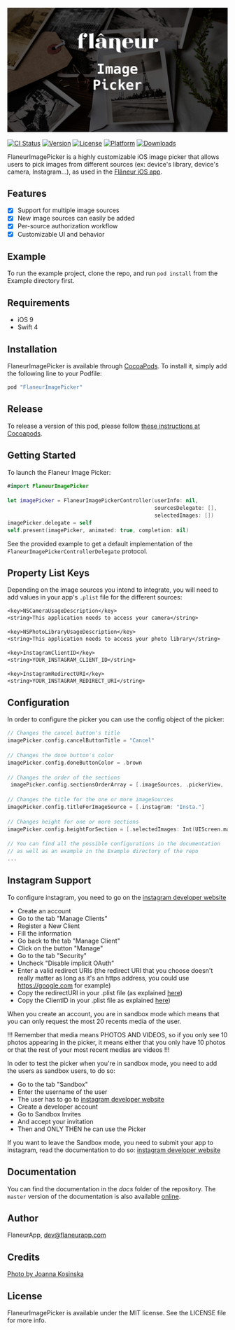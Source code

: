 ![FlaneurImagePicker logo](https://raw.githubusercontent.com/FlaneurApp/FlaneurImagePicker/master/Image.png)

[![CI Status](http://img.shields.io/travis/FlaneurApp/FlaneurImagePicker.svg?style=flat)](https://travis-ci.org/FlaneurApp/FlaneurImagePicker)
[![Version](https://img.shields.io/cocoapods/v/FlaneurImagePicker.svg?style=flat)](http://cocoapods.org/pods/FlaneurImagePicker)
[![License](https://img.shields.io/cocoapods/l/FlaneurImagePicker.svg?style=flat)](http://cocoapods.org/pods/FlaneurImagePicker)
[![Platform](https://img.shields.io/cocoapods/p/FlaneurImagePicker.svg?style=flat)](http://cocoapods.org/pods/FlaneurImagePicker)
[![Downloads](https://img.shields.io/cocoapods/at/FlaneurImagePicker.svg?style=flat)](http://cocoapods.org/pods/FlaneurImagePicker)

FlaneurImagePicker is a highly customizable iOS image picker that allows users to pick images from different sources (ex: device's library, device's camera, Instagram...), as used in the [Flâneur iOS app][flaneur-app-store].

## Features

* [x] Support for multiple image sources
* [x] New image sources can easily be added
* [x] Per-source authorization workflow
* [x] Customizable UI and behavior

## Example

To run the example project, clone the repo, and run `pod install` from the Example directory first.

## Requirements

* iOS 9
* Swift 4

## Installation

FlaneurImagePicker is available through [CocoaPods](http://cocoapods.org). To install
it, simply add the following line to your Podfile:

```ruby
pod "FlaneurImagePicker"
```

## Release

To release a version of this pod, please follow [these instructions at Cocoapods](https://guides.cocoapods.org/making/making-a-cocoapod.html#release).

## Getting Started

To launch the Flaneur Image Picker:

```swift
#import FlaneurImagePicker

let imagePicker = FlaneurImagePickerController(userInfo: nil,
                                               sourcesDelegate: [],
                                               selectedImages: [])
imagePicker.delegate = self
self.present(imagePicker, animated: true, completion: nil)
```

See the provided example to get a default implementation of the
`FlaneurImagePickerControllerDelegate` protocol.

## Property List Keys

Depending on the image sources you intend to integrate, you will need to add
values in your app's `.plist` file for the different sources:

```
<key>NSCameraUsageDescription</key>
<string>This application needs to access your camera</string>

<key>NSPhotoLibraryUsageDescription</key>
<string>This application needs to access your photo library</string>

<key>InstagramClientID</key>
<string>YOUR_INSTAGRAM_CLIENT_ID</string>

<key>InstagramRedirectURI</key>
<string>YOUR_INSTAGRAM_REDIRECT_URI</string>
```

## Configuration

In order to configure the picker you can use the config object of the picker:

```swift
// Changes the cancel button's title
imagePicker.config.cancelButtonTitle = "Cancel"

// Changes the done button's color
imagePicker.config.doneButtonColor = .brown

// Changes the order of the sections
 imagePicker.config.sectionsOrderArray = [.imageSources, .pickerView, .selectedImages]

// Changes the title for the one or more imageSources
imagePicker.config.titleForImageSource = [.instagram: "Insta."]

// Changes height for one or more sections
imagePicker.config.heightForSection = [.selectedImages: Int(UIScreen.main.bounds.height / CGFloat(3)), .imageSources: 50]

// You can find all the possible configurations in the documentation
// as well as an example in the Example directory of the repo
...
```

## Instagram Support

To configure instagram, you need to go on the [instagram developer website](https://www.instagram.com/developer/)

- Create an account
- Go to the tab "Manage Clients"
- Register a New Client
- Fill the information
- Go back to the tab "Manage Client"
- Click on the button "Manage"
- Go to the tab "Security"
- Uncheck "Disable implicit OAuth"
- Enter a valid redirect URIs (the redirect URI that you choose doesn't really matter as long as it's an https address, you could use https://google.com for example)
- Copy the redirectURI in your .plist file (as explained [here](#plist_section))
- Copy the ClientID in your .plist file as explained [here](#plist_section))

When you create an account, you are in sandbox mode which means that you can only request the most 20 recents media of the user.

!!! Remember that media means PHOTOS AND VIDEOS, so if you only see 10 photos appearing in the picker, it means either that you only have 10 photos or that the rest of your most recent medias are videos !!!

In oder to test the picker when you're in sandbox mode, you need to add the users as sandbox users, to do so:

- Go to the tab "Sandbox"
- Enter the username of the user
- The user has to go to [instagram developer website](https://www.instagram.com/developer/)
- Create a developer account
- Go to Sandbox Invites
- And accept your invitation
- Then and ONLY THEN he can use the Picker

If you want to leave the Sandbox mode, you need to submit your app to instagram, read the documentation to do so: [instagram developer website](https://www.instagram.com/developer/)

## Documentation

You can find the documentation in the *docs* folder of the repository.
The `master` version of the documentation is also available [online](https://flaneurapp.github.io/FlaneurImagePicker/).

## Author

FlaneurApp, dev@flaneurapp.com

## Credits

[Photo by Joanna Kosinska](https://unsplash.com/photos/spAkZnUleVw)

## License

FlaneurImagePicker is available under the MIT license. See the LICENSE file for more info.

[flaneur-app-store]: https://itunes.apple.com/app/apple-store/id1076641994?pt=118094338&ct=FlaneurImagePickerGithub&mt=8
